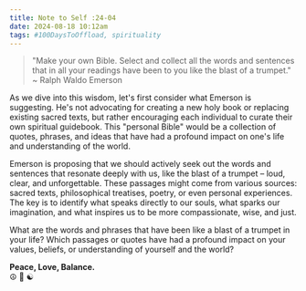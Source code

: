 ```yaml
---
title: Note to Self :24-04
date: 2024-08-18 10:12am
tags: #100DaysToOffload, spirituality
---
```


> "Make your own Bible. Select and collect all the words and sentences that in all your readings have been to you like the blast of a trumpet." ~ Ralph Waldo Emerson

As we dive into this wisdom, let's first consider what Emerson is suggesting. He's not advocating for creating a new holy book or replacing existing sacred texts, but rather encouraging each individual to curate their own spiritual guidebook. This "personal Bible" would be a collection of quotes, phrases, and ideas that have had a profound impact on one's life and understanding of the world.  

Emerson is proposing that we should actively seek out the words and sentences that resonate deeply with us, like the blast of a trumpet – loud, clear, and unforgettable. These passages might come from various sources: sacred texts, philosophical treatises, poetry, or even personal experiences. The key is to identify what speaks directly to our souls, what sparks our imagination, and what inspires us to be more compassionate, wise, and just.  

What are the words and phrases that have been like a blast of a trumpet in your life? Which passages or quotes have had a profound impact on your values, beliefs, or understanding of yourself and the world?  


**Peace, Love, Balance.**  
☮️ 💚 ☯️